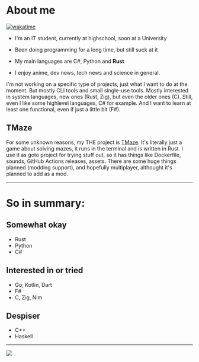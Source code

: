 # About me

[![wakatime](https://wakatime.com/badge/user/65a052a3-b361-4d04-8aa0-3889d38a4876.svg?style=flat)](https://wakatime.com/@65a052a3-b361-4d04-8aa0-3889d38a4876)

- I'm an IT student, currently at highschool, soon at a University
- Been doing programming for a long time, but still suck at it
- My main languages are C#, Python and **Rust**

- I enjoy anime, dev news, tech news and science in general.

I'm not working on a specific type of projects, just what I want to do at the moment. But mostly CLI tools and small single-use tools. Mostly interested in system languages, new ones (Rust, Zig), but even the older ones (C). Still, even I like some highlevel languages, C# for example. And I want to learn at least one functional, even if just a little bit (F#).

## TMaze

For some unknown reasons, my THE project is [TMaze](https://github.com/ur-fault/TMaze). It's literally just a game about solving mazes, it runs in the terminal and is written in Rust. I use it as goto project for trying stuff out, so it has things like Dockerfile, sounds, GitHub Actions releases, assets. There are some huge things planned (modding support), and hopefully multiplayer, althought it's planned to add as a mod.

---

# So in summary:
## Somewhat okay
- Rust
- Python
- C#
## Interested in or tried
- Go, Kotlin, Dart
- F#
- C, Zig, Nim
## Despiser
- C++
- Haskell

---

<a href="https://wakatime.com"><img src="https://wakatime.com/share/@ur_fault/09d4d2a2-813a-4ab6-99ca-a7434765fcaf.png" /></a>
